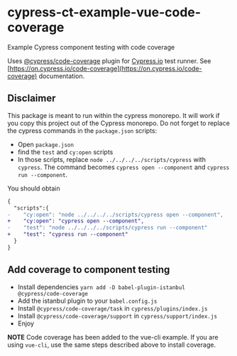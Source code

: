 # cypress-ct-example-vue-code-coverage

Example Cypress component testing with code coverage

Uses [@cypress/code-coverage](https://github.com/cypress-io/code-coverage) plugin for [Cypress.io](https://www.cypress.io) test runner. See [https://on.cypress.io/code-coverage](https://on.cypress.io/code-coverage) documentation.

## Disclaimer

This package is meant to run within the cypress monorepo.
It will work if you copy this project out of the Cypress monorepo.
Do not forget to replace the cypress commands in the `package.json` scripts:

- Open `package.json`
- find the `test` and `cy:open` scripts
- In those scripts, replace `node ../../../../scripts/cypress` with  `cypress`. The command becomes `cypress open --component` and `cypress run --component`.

You should obtain

```diff
{
  "scripts":{
-    "cy:open": "node ../../../../scripts/cypress open --component",
+    "cy:open": "cypress open --component",
-    "test": "node ../../../../scripts/cypress run --component"
+    "test": "cypress run --component"
  }
}
```

## Add coverage to component testing

- Install dependencies
  `yarn add -D babel-plugin-istanbul @cypress/code-coverage`
- Add the istanbul plugin to your `babel.config.js`
- Install `@cypress/code-coverage/task` in `cypress/plugins/index.js`
- Install `@cypress/code-coverage/support` in `cypress/support/index.js`
- Enjoy

**NOTE** Code coverage has been added to the vue-cli example. If you are using `vue-cli`, use the same steps described above to install coverage.
